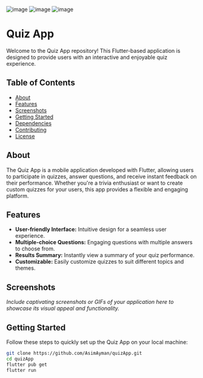 ![image](https://github.com/AsimAyman/quizApp/assets/83433950/dfd0831e-d0f1-4c9f-862c-e8292757bebe)
![image](https://github.com/AsimAyman/quizApp/assets/83433950/4f1bb452-de13-4d09-a191-fe1eb9adeb5d)
![image](https://github.com/AsimAyman/quizApp/assets/83433950/cb269b29-cd2b-4014-adef-31ba69fcbab5)
# Quiz App

Welcome to the Quiz App repository! This Flutter-based application is designed to provide users with an interactive and enjoyable quiz experience.

## Table of Contents

- [About](#about)
- [Features](#features)
- [Screenshots](#screenshots)
- [Getting Started](#getting-started)
- [Dependencies](#dependencies)
- [Contributing](#contributing)
- [License](#license)

## About

The Quiz App is a mobile application developed with Flutter, allowing users to participate in quizzes, answer questions, and receive instant feedback on their performance. Whether you're a trivia enthusiast or want to create custom quizzes for your users, this app provides a flexible and engaging platform.

## Features

- **User-friendly Interface:** Intuitive design for a seamless user experience.
- **Multiple-choice Questions:** Engaging questions with multiple answers to choose from.
- **Results Summary:** Instantly view a summary of your quiz performance.
- **Customizable:** Easily customize quizzes to suit different topics and themes.

## Screenshots

*Include captivating screenshots or GIFs of your application here to showcase its visual appeal and functionality.*

## Getting Started

Follow these steps to quickly set up the Quiz App on your local machine:

```bash
git clone https://github.com/AsimAyman/quizApp.git
cd quizApp
flutter pub get
flutter run
